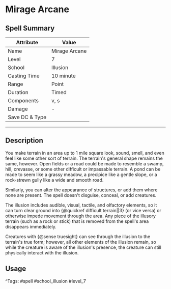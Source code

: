 # Mirage Arcane

## Spell Summary

| Attribute        | Value                  |
|------------------|------------------------|
| Name             | Mirage Arcane                 |
| Level            | 7                |
| School           | Illusion          |
| Casting Time     | 10 minute              |
| Range            | Point            |
| Duration         | Timed             |
| Components       | v, s             |
| Damage           | -               |
| Save DC & Type   |              |

---

## Description

You make terrain in an area up to 1 mile square look, sound, smell, and even feel like some other sort of terrain. The terrain's general shape remains the same, however. Open fields or a road could be made to resemble a swamp, hill, crevasse, or some other difficult or impassable terrain. A pond can be made to seem like a grassy meadow, a precipice like a gentle slope, or a rock-strewn gully like a wide and smooth road.

Similarly, you can alter the appearance of structures, or add them where none are present. The spell doesn't disguise, conceal, or add creatures.

The illusion includes audible, visual, tactile, and olfactory elements, so it can turn clear ground into {@quickref difficult terrain||3} (or vice versa) or otherwise impede movement through the area. Any piece of the illusory terrain (such as a rock or stick) that is removed from the spell's area disappears immediately.

Creatures with {@sense truesight} can see through the illusion to the terrain's true form; however, all other elements of the illusion remain, so while the creature is aware of the illusion's presence, the creature can still physically interact with the illusion.

## Usage


^Tags: #spell #school_illusion #level_7